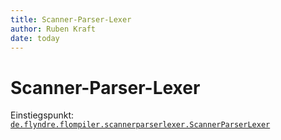 ```yaml
---
title: Scanner-Parser-Lexer
author: Ruben Kraft
date: today
---
```


# Scanner-Parser-Lexer

Einstiegspunkt: [`de.flyndre.flompiler.scannerparserlexer.ScannerParserLexer`](/src/main/java/de/flyndre/flompiler/scannerparserlexer/ScannerParserLexer.java)
